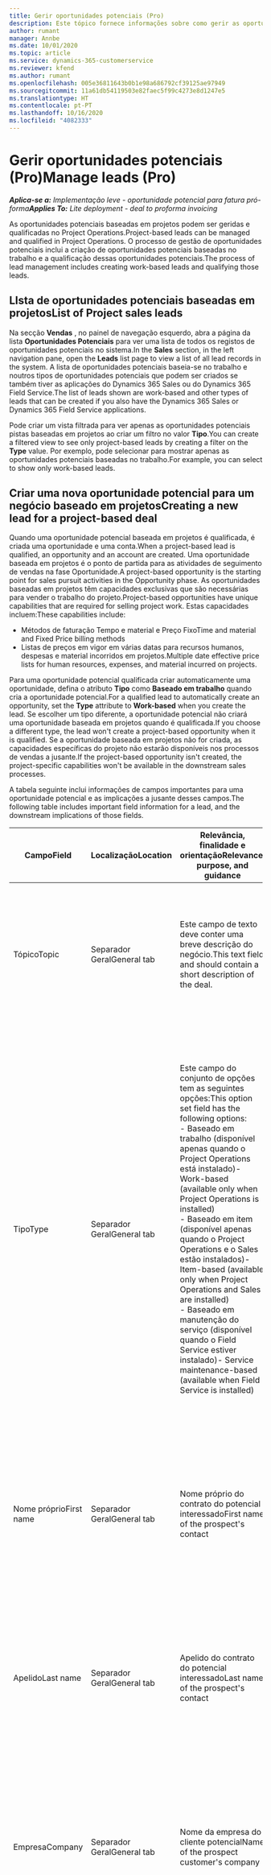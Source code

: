 ```yaml
---
title: Gerir oportunidades potenciais (Pro)
description: Este tópico fornece informações sobre como gerir as oportunidades potenciais baseadas em projetos (pro).
author: rumant
manager: Annbe
ms.date: 10/01/2020
ms.topic: article
ms.service: dynamics-365-customerservice
ms.reviewer: kfend
ms.author: rumant
ms.openlocfilehash: 005e36811643b0b1e98a686792cf39125ae97949
ms.sourcegitcommit: 11a61db54119503e82faec5f99c4273e8d1247e5
ms.translationtype: HT
ms.contentlocale: pt-PT
ms.lasthandoff: 10/16/2020
ms.locfileid: "4082333"
---
```

# <a name="manage-leads-pro"></a><span data-ttu-id="4975f-103">Gerir oportunidades potenciais (Pro)</span><span class="sxs-lookup"><span data-stu-id="4975f-103">Manage leads (Pro)</span></span>

<span data-ttu-id="4975f-104">_**Aplica-se a:** Implementação leve - oportunidade potencial para fatura pró-forma_</span><span class="sxs-lookup"><span data-stu-id="4975f-104">_**Applies To:** Lite deployment - deal to proforma invoicing_</span></span>

<span data-ttu-id="4975f-105">As oportunidades potenciais baseadas em projetos podem ser geridas e qualificadas no Project Operations.</span><span class="sxs-lookup"><span data-stu-id="4975f-105">Project-based leads can be managed and qualified in Project Operations.</span></span> <span data-ttu-id="4975f-106">O processo de gestão de oportunidades potenciais inclui a criação de oportunidades potenciais baseadas no trabalho e a qualificação dessas oportunidades potenciais.</span><span class="sxs-lookup"><span data-stu-id="4975f-106">The process of lead management includes creating work-based leads and qualifying those leads.</span></span> 

## <a name="list-of-project-sales-leads"></a><span data-ttu-id="4975f-107">LIsta de oportunidades potenciais baseadas em projetos</span><span class="sxs-lookup"><span data-stu-id="4975f-107">List of Project sales leads</span></span>

<span data-ttu-id="4975f-108">Na secção **Vendas** , no painel de navegação esquerdo, abra a página da lista **Oportunidades Potenciais** para ver uma lista de todos os registos de oportunidades potenciais no sistema.</span><span class="sxs-lookup"><span data-stu-id="4975f-108">In the **Sales** section, in the left navigation pane, open the **Leads** list page to view a list of all lead records in the system.</span></span> <span data-ttu-id="4975f-109">A lista de oportunidades potenciais baseia-se no trabalho e noutros tipos de oportunidades potenciais que podem ser criados se também tiver as aplicações do Dynamics 365 Sales ou do Dynamics 365 Field Service.</span><span class="sxs-lookup"><span data-stu-id="4975f-109">The list of leads shown are work-based and other types of leads that can be created if you also have the Dynamics 365 Sales or Dynamics 365 Field Service applications.</span></span>

<span data-ttu-id="4975f-110">Pode criar um vista filtrada para ver apenas as oportunidades potenciais pistas baseadas em projetos ao criar um filtro no valor **Tipo**.</span><span class="sxs-lookup"><span data-stu-id="4975f-110">You can create a filtered view to see only project-based leads by creating a filter on the **Type** value.</span></span> <span data-ttu-id="4975f-111">Por exemplo, pode selecionar para mostrar apenas as oportunidades potenciais baseadas no trabalho.</span><span class="sxs-lookup"><span data-stu-id="4975f-111">For example, you can select to show only work-based leads.</span></span>

## <a name="creating-a-new-lead-for-a-project-based-deal"></a><span data-ttu-id="4975f-112">Criar uma nova oportunidade potencial para um negócio baseado em projetos</span><span class="sxs-lookup"><span data-stu-id="4975f-112">Creating a new lead for a project-based deal</span></span>

<span data-ttu-id="4975f-113">Quando uma oportunidade potencial baseada em projetos é qualificada, é criada uma oportunidade e uma conta.</span><span class="sxs-lookup"><span data-stu-id="4975f-113">When a project-based lead is qualified, an opportunity and an account are created.</span></span> <span data-ttu-id="4975f-114">Uma oportunidade baseada em projetos é o ponto de partida para as atividades de seguimento de vendas na fase Oportunidade.</span><span class="sxs-lookup"><span data-stu-id="4975f-114">A project-based opportunity is the starting point for sales pursuit activities in the Opportunity phase.</span></span> <span data-ttu-id="4975f-115">As oportunidades baseadas em projetos têm capacidades exclusivas que são necessárias para vender o trabalho do projeto.</span><span class="sxs-lookup"><span data-stu-id="4975f-115">Project-based opportunities have unique capabilities that are required for selling project work.</span></span> <span data-ttu-id="4975f-116">Estas capacidades incluem:</span><span class="sxs-lookup"><span data-stu-id="4975f-116">These capabilities include:</span></span>

- <span data-ttu-id="4975f-117">Métodos de faturação Tempo e material e Preço Fixo</span><span class="sxs-lookup"><span data-stu-id="4975f-117">Time and material and Fixed Price billing methods</span></span>
- <span data-ttu-id="4975f-118">Listas de preços em vigor em várias datas para recursos humanos, despesas e material incorridos em projetos.</span><span class="sxs-lookup"><span data-stu-id="4975f-118">Multiple date effective price lists for human resources, expenses, and material incurred on projects.</span></span>

<span data-ttu-id="4975f-119">Para uma oportunidade potencial qualificada criar automaticamente uma oportunidade, defina o atributo **Tipo** como **Baseado em trabalho** quando cria a oportunidade potencial.</span><span class="sxs-lookup"><span data-stu-id="4975f-119">For a qualified lead to automatically create an opportunity, set the **Type** attribute to **Work-based** when you create the lead.</span></span> <span data-ttu-id="4975f-120">Se escolher um tipo diferente, a oportunidade potencial não criará uma oportunidade baseada em projetos quando é qualificada.</span><span class="sxs-lookup"><span data-stu-id="4975f-120">If you choose a different type, the lead won't create a project-based opportunity when it is qualified.</span></span> <span data-ttu-id="4975f-121">Se a oportunidade baseada em projetos não for criada, as capacidades específicas do projeto não estarão disponíveis nos processos de vendas a jusante.</span><span class="sxs-lookup"><span data-stu-id="4975f-121">If the project-based opportunity isn't created, the project-specific capabilities won't be available in the downstream sales processes.</span></span>

<span data-ttu-id="4975f-122">A tabela seguinte inclui informações de campos importantes para uma oportunidade potencial e as implicações a jusante desses campos.</span><span class="sxs-lookup"><span data-stu-id="4975f-122">The following table includes important field information for a lead, and the downstream implications of those fields.</span></span>

| <span data-ttu-id="4975f-123">**Campo**</span><span class="sxs-lookup"><span data-stu-id="4975f-123">**Field**</span></span> | <span data-ttu-id="4975f-124">**Localização**</span><span class="sxs-lookup"><span data-stu-id="4975f-124">**Location**</span></span> | <span data-ttu-id="4975f-125">**Relevância, finalidade e orientação**</span><span class="sxs-lookup"><span data-stu-id="4975f-125">**Relevance, purpose, and guidance**</span></span> | <span data-ttu-id="4975f-126">**Impacto a jusante**</span><span class="sxs-lookup"><span data-stu-id="4975f-126">**Downstream impact**</span></span> |
| --- | --- | --- | --- |
| <span data-ttu-id="4975f-127">Tópico</span><span class="sxs-lookup"><span data-stu-id="4975f-127">Topic</span></span> | <span data-ttu-id="4975f-128">Separador Geral</span><span class="sxs-lookup"><span data-stu-id="4975f-128">General tab</span></span> | <span data-ttu-id="4975f-129">Este campo de texto deve conter uma breve descrição do negócio.</span><span class="sxs-lookup"><span data-stu-id="4975f-129">This text field and should contain a short description of the deal.</span></span> | <span data-ttu-id="4975f-130">O tópico da oportunidade potencial assume por predefinição o tópico da Oportunidade e o contrato Nome da Proposta e do Projeto.</span><span class="sxs-lookup"><span data-stu-id="4975f-130">The topic of the lead will default as the topic of the Opportunity, and the name of Quote and Project contract.</span></span> |
| <span data-ttu-id="4975f-131">Tipo</span><span class="sxs-lookup"><span data-stu-id="4975f-131">Type</span></span> | <span data-ttu-id="4975f-132">Separador Geral</span><span class="sxs-lookup"><span data-stu-id="4975f-132">General tab</span></span> | <span data-ttu-id="4975f-133">Este campo do conjunto de opções tem as seguintes opções:</span><span class="sxs-lookup"><span data-stu-id="4975f-133">This option set field has the following options:</span></span></br><span data-ttu-id="4975f-134">- Baseado em trabalho (disponível apenas quando o Project Operations está instalado)</span><span class="sxs-lookup"><span data-stu-id="4975f-134">- Work-based (available only when Project Operations is installed)</span></span></br><span data-ttu-id="4975f-135">- Baseado em item (disponível apenas quando o Project Operations e o Sales estão instalados)</span><span class="sxs-lookup"><span data-stu-id="4975f-135">- Item-based (available only when Project Operations and Sales are installed)</span></span></br><span data-ttu-id="4975f-136">- Baseado em manutenção do serviço (disponível quando o Field Service estiver instalado)</span><span class="sxs-lookup"><span data-stu-id="4975f-136">- Service maintenance-based (available when Field Service is installed)</span></span> | <span data-ttu-id="4975f-137">Quando o valor deste campo é definido como **Baseado em trabalho** na oportunidade potencial, a oportunidade potencial é qualificada para criar uma Oportunidade Baseada em Projetos.</span><span class="sxs-lookup"><span data-stu-id="4975f-137">When the value of this field is set to **Work-based** on the lead, the lead is qualified to create a Project-based Opportunity.</span></span> <span data-ttu-id="4975f-138">É necessária uma oportunidade baseada em projetos para ativar todas as funcionalidades e extensões específicas do projeto no processo de vendas a jusante para este negócio.</span><span class="sxs-lookup"><span data-stu-id="4975f-138">A project-based opportunity is required to enable all project-specific extensions and functionality in the downstream sales process for this deal.</span></span> |
| <span data-ttu-id="4975f-139">Nome próprio</span><span class="sxs-lookup"><span data-stu-id="4975f-139">First name</span></span> | <span data-ttu-id="4975f-140">Separador Geral</span><span class="sxs-lookup"><span data-stu-id="4975f-140">General tab</span></span> | <span data-ttu-id="4975f-141">Nome próprio do contrato do potencial interessado</span><span class="sxs-lookup"><span data-stu-id="4975f-141">First name of the prospect's contact</span></span> | <span data-ttu-id="4975f-142">Quando a oportunidade potencial é qualificada, é criada uma conta, um contacto e uma oportunidade.</span><span class="sxs-lookup"><span data-stu-id="4975f-142">When the lead is qualified, an account, contact, and opportunity are created.</span></span> <span data-ttu-id="4975f-143">O nome próprio do contacto é o valor aqui definido.</span><span class="sxs-lookup"><span data-stu-id="4975f-143">The first name of the contact is the value set here.</span></span> |
| <span data-ttu-id="4975f-144">Apelido</span><span class="sxs-lookup"><span data-stu-id="4975f-144">Last name</span></span> | <span data-ttu-id="4975f-145">Separador Geral</span><span class="sxs-lookup"><span data-stu-id="4975f-145">General tab</span></span> | <span data-ttu-id="4975f-146">Apelido do contrato do potencial interessado</span><span class="sxs-lookup"><span data-stu-id="4975f-146">Last name of the prospect's contact</span></span> | <span data-ttu-id="4975f-147">Quando a oportunidade potencial é qualificada, é criada uma conta, um contacto e uma oportunidade.</span><span class="sxs-lookup"><span data-stu-id="4975f-147">When the lead is qualified, an account, contact, and opportunity are created.</span></span> <span data-ttu-id="4975f-148">O apelido do contacto é o valor aqui definido.</span><span class="sxs-lookup"><span data-stu-id="4975f-148">The last name of the contact is the value set here.</span></span> |
| <span data-ttu-id="4975f-149">Empresa</span><span class="sxs-lookup"><span data-stu-id="4975f-149">Company</span></span> | <span data-ttu-id="4975f-150">Separador Geral</span><span class="sxs-lookup"><span data-stu-id="4975f-150">General tab</span></span> | <span data-ttu-id="4975f-151">Nome da empresa do cliente potencial</span><span class="sxs-lookup"><span data-stu-id="4975f-151">Name of the prospect customer's company</span></span> | <span data-ttu-id="4975f-152">Quando a oportunidade potencial é qualificada, é criada uma conta, um contacto e uma oportunidade.</span><span class="sxs-lookup"><span data-stu-id="4975f-152">When the lead is qualified, an account, contact, and opportunity are created.</span></span> <span data-ttu-id="4975f-153">O nome da conta criada é o valor aqui definido.</span><span class="sxs-lookup"><span data-stu-id="4975f-153">The name of the account created is the value set here.</span></span> |
| <span data-ttu-id="4975f-154">Moeda</span><span class="sxs-lookup"><span data-stu-id="4975f-154">Currency</span></span> | <span data-ttu-id="4975f-155">Separador Detalhes</span><span class="sxs-lookup"><span data-stu-id="4975f-155">Details tab</span></span> | <span data-ttu-id="4975f-156">Moeda do cliente do potencial interessado</span><span class="sxs-lookup"><span data-stu-id="4975f-156">Prospect customer's currency</span></span> | <span data-ttu-id="4975f-157">Quando a oportunidade potencial é qualificada, é criada uma conta, um contacto e uma oportunidade.</span><span class="sxs-lookup"><span data-stu-id="4975f-157">When the lead is qualified, an account, contact, and opportunity are created.</span></span> <span data-ttu-id="4975f-158">A moeda da conta criada é o valor aqui definido.</span><span class="sxs-lookup"><span data-stu-id="4975f-158">The currency of the account created is the value set here.</span></span> |

## <a name="qualify-a-new-project-based-lead"></a><span data-ttu-id="4975f-159">Qualificar uma nova oportunidade potencial baseada em projetos</span><span class="sxs-lookup"><span data-stu-id="4975f-159">Qualify a new project-based lead</span></span>

<span data-ttu-id="4975f-160">As oportunidades potenciais que têm o valor **Tipo** definido como **Baseado em trabalho** são chamadas oportunidades potenciais baseadas em projetos.</span><span class="sxs-lookup"><span data-stu-id="4975f-160">Leads that have the **Type** value set to **Work-based** are called project-based leads.</span></span> <span data-ttu-id="4975f-161">Quando uma oportunidade potencial baseada em projetos é qualificada, é criado o seguinte:</span><span class="sxs-lookup"><span data-stu-id="4975f-161">When a project-based lead is qualified, the following is created:</span></span>

- <span data-ttu-id="4975f-162">Uma conta que utiliza o campo **Empresa** a partir da oportunidade potencial.</span><span class="sxs-lookup"><span data-stu-id="4975f-162">An account that uses the **Company** field from the lead.</span></span>
- <span data-ttu-id="4975f-163">Um registo de contacto associado à conta baseado nos valores nos campos **Nome Próprio** e **Apelido** na oportunidade potencial.</span><span class="sxs-lookup"><span data-stu-id="4975f-163">A contact record associated to the account based on the values in the **First Name** and **Last Name** fields on the lead.</span></span>
- <span data-ttu-id="4975f-164">Uma oportunidade baseada em projetos que tem o campo **Tipo** definido como &quot;**Baseado em trabalho**.</span><span class="sxs-lookup"><span data-stu-id="4975f-164">A project-based opportunity that has the **Type** field set to &quot;**Work-based**.</span></span>

<span data-ttu-id="4975f-165">Para obter informações mais detalhadas sobre como qualificar oportunidades potenciais, consulte [Qualificar ou converter oportunidades potenciais](https://docs.microsoft.com/dynamics365/sales-enterprise/qualify-lead-convert-opportunity-sales).</span><span class="sxs-lookup"><span data-stu-id="4975f-165">For more detailed information on qualifying leads, see[Qualify or convert leads](https://docs.microsoft.com/dynamics365/sales-enterprise/qualify-lead-convert-opportunity-sales).</span></span>

## <a name="business-process-flow-for-project-based-deals"></a><span data-ttu-id="4975f-166">Fluxo do processo de negócio para as oportunidades potenciais baseadas em projetos</span><span class="sxs-lookup"><span data-stu-id="4975f-166">Business process flow for project-based deals</span></span>

<span data-ttu-id="4975f-167">Os seguintes fluxos do processo de negócio são suportados para as oportunidades potenciais baseadas no projeto no Project Operations:</span><span class="sxs-lookup"><span data-stu-id="4975f-167">The following business process flows are supported for project-based deals in Project Operations:</span></span>

- <span data-ttu-id="4975f-168">Processo de negócio da Oportunidade Potencial à Oportunidade</span><span class="sxs-lookup"><span data-stu-id="4975f-168">Lead to Opportunity business process</span></span>
- <span data-ttu-id="4975f-169">Processo de vendas da Oportunidade</span><span class="sxs-lookup"><span data-stu-id="4975f-169">Opportunity sales process</span></span>

<span data-ttu-id="4975f-170">O processo de negócio Da Oportunidade Potencial à Oportunidade suporta as seguintes fases:</span><span class="sxs-lookup"><span data-stu-id="4975f-170">The Lead to Opportunity business process supports the following stages:</span></span>

| <span data-ttu-id="4975f-171">Nome da fase</span><span class="sxs-lookup"><span data-stu-id="4975f-171">Stage name</span></span> | <span data-ttu-id="4975f-172">Entidade mapeada</span><span class="sxs-lookup"><span data-stu-id="4975f-172">Mapped entity</span></span> | <span data-ttu-id="4975f-173">Funcionalidade</span><span class="sxs-lookup"><span data-stu-id="4975f-173">Functionality</span></span> |
| --- | --- | --- |
| <span data-ttu-id="4975f-174">Qualificar</span><span class="sxs-lookup"><span data-stu-id="4975f-174">Qualify</span></span> | <span data-ttu-id="4975f-175">Oportunidade Potencial</span><span class="sxs-lookup"><span data-stu-id="4975f-175">Lead</span></span> | <span data-ttu-id="4975f-176">Qualifique a oportunidade potencial para criar uma conta, um contacto e uma oportunidade.</span><span class="sxs-lookup"><span data-stu-id="4975f-176">Qualify the lead to create an account, contact, and an opportunity.</span></span> |
| <span data-ttu-id="4975f-177">Desenvolver</span><span class="sxs-lookup"><span data-stu-id="4975f-177">Develop</span></span> | <span data-ttu-id="4975f-178">Oportunidade</span><span class="sxs-lookup"><span data-stu-id="4975f-178">Opportunity</span></span> | <span data-ttu-id="4975f-179">Desenvolva a oportunidade para adicionar mais informações sobre o trabalho envolvido, os principais intervenientes e a concorrência.</span><span class="sxs-lookup"><span data-stu-id="4975f-179">Develop the opportunity to add more information on the work involved, key stakeholders, and competition.</span></span> |
| <span data-ttu-id="4975f-180">Propor</span><span class="sxs-lookup"><span data-stu-id="4975f-180">Propose</span></span> | <span data-ttu-id="4975f-181">Oportunidade</span><span class="sxs-lookup"><span data-stu-id="4975f-181">Opportunity</span></span> | <span data-ttu-id="4975f-182">Desenvolva a proposta e obtenha a aprovação da equipa de revisão interna.</span><span class="sxs-lookup"><span data-stu-id="4975f-182">Develop the proposal and get approval from the internal review team.</span></span> |
| <span data-ttu-id="4975f-183">Fechar</span><span class="sxs-lookup"><span data-stu-id="4975f-183">Close</span></span> | <span data-ttu-id="4975f-184">Oportunidade</span><span class="sxs-lookup"><span data-stu-id="4975f-184">Opportunity</span></span> | <span data-ttu-id="4975f-185">Ganhe a oportunidade de fechar o negócio.</span><span class="sxs-lookup"><span data-stu-id="4975f-185">Win the opportunity to close the deal.</span></span> |
